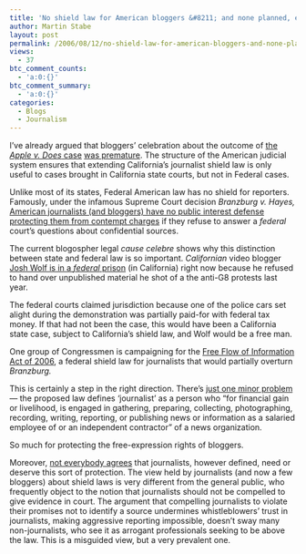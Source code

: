 ```yaml
---
title: 'No shield law for American bloggers &#8211; and none planned, either'
author: Martin Stabe
layout: post
permalink: /2006/08/12/no-shield-law-for-american-bloggers-and-none-planned-either/
views:
  - 37
btc_comment_counts:
  - 'a:0:{}'
btc_comment_summary:
  - 'a:0:{}'
categories:
  - Blogs
  - Journalism
---
```

I&#8217;ve already argued that bloggers&rsquo; celebration about the outcome of [the *Apple v. Does* case][1] [was premature][2]. The structure of the American judicial system ensures that extending California&#8217;s journalist shield law is only useful to cases brought in California state courts, but not in Federal cases.

Unlike most of its states, Federal American law has no shield for reporters. Famously, under the infamous Supreme Court decision *Branzburg v. Hayes,* [American journalists (and bloggers) have no public interest defense protecting them from contempt charges][3] if they refuse to answer a *federal* court&#8217;s questions about confidential sources.

The current blogospher legal *cause celebre* shows why this distinction between state and federal law is so important. *Californian* video blogger [Josh Wolf is in a *federal* prison][4] (in California) right now because he refused to hand over unpublished material he shot of a the anti-G8 protests last year. 

The federal courts claimed jurisdiction because one of the police cars set alight during the demonstration was partially paid-for with federal tax money. If that had not been the case, this would have been a California state case, subject to California&rsquo;s shield law, and Wolf would be a free man.

One group of Congressmen is campaigning for the [Free Flow of Information Act of 2006][5], a federal shield law for journalists that would partially overturn *Branzburg.*

This is certainly a step in the right direction. There&#8217;s [just one minor problem][6] &mdash; the proposed law defines &#8216;journalist&#8217; as a person who “for financial gain or livelihood, is engaged in gathering, preparing, collecting, photographing, recording, writing, reporting, or publishing news or information as a salaried employee of or an independent contractor” of a news organization.

So much for protecting the free-expression rights of bloggers.

Moreover, [not everybody agrees][7] that journalists, however defined, need or deserve this sort of protection. The view held by journalists (and now a few bloggers) about shield laws is very different from the general public, who frequently object to the notion that journalists should not be compelled to give evidence in court. The argument that compelling journalists to violate their promises not to identify a source undermines whistleblowers&#8217; trust in journalists, making aggressive reporting impossible, doesn&#8217;t sway many non-journalists, who see it as arrogant professionals seeking to be above the law. This is a misguided view, but a very prevalent one.

 [1]: http://www.contracostatimes.com/mld/cctimes/news/14677252.htm
 [2]: http://martinstabe.com/blog/?p=1419
 [3]: http://martinstabe.com/blog/?p=217
 [4]: http://news.com.com/A+bloggers+battle+from+behind+bars/2008-1030_3-6104485.html
 [5]: http://www.ajr.org/Article.asp?id=4165
 [6]: http://niemanwatchdog.org/index.cfm?fuseaction=background.view&backgroundid=00113
 [7]: http://washingtontimes.com/commentary/20060619-093945-5527r.htm